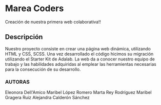 # Marea Coders

Creación de nuestra primera web colaborativa!!

## Descripción

Nuestro proyecto consiste en crear una página web dinámica, utilizando HTML y CSS, SCSS. Una vez desarrollado el código hicimos su migración utilizando el Starter Kit de Adalab.
La web da a conocer nuestro equipo de trabajo y las habilidades adquiridas al emplear las herramientas necesarias para la consecución de su desarrollo.

### AUTORAS

Eleonora Dell'Amico
Maribel López Romero
Marta Rey Rodríguez
Maribel Gragera Ruiz
Alejandra Calderón Sánchez
